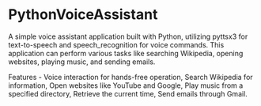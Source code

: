# PythonVoiceAssistant
A simple voice assistant application built with Python, utilizing pyttsx3 for text-to-speech and speech_recognition for voice commands. This application can perform various tasks like searching Wikipedia, opening websites, playing music, and sending emails.

Features - 
Voice interaction for hands-free operation,
Search Wikipedia for information,
Open websites like YouTube and Google,
Play music from a specified directory,
Retrieve the current time,
Send emails through Gmail.
